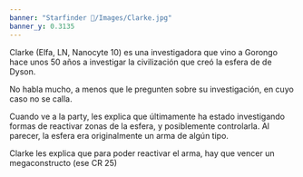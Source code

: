 ```yaml
---
banner: "Starfinder 🚀/Images/Clarke.jpg"
banner_y: 0.3135
---
```



Clarke (Elfa, LN, Nanocyte 10) es una investigadora que vino a Gorongo hace unos 50 años a investigar la civilización que creó la esfera de de Dyson. 

No habla mucho, a menos que le pregunten sobre su investigación, en cuyo caso no se calla. 

Cuando ve a la party, les explica que últimamente ha estado investigando formas de reactivar zonas de la esfera, y posiblemente controlarla. Al parecer, la esfera era originalmente un arma de algún tipo.

Clarke les explica que para poder reactivar el arma, hay que vencer un megaconstructo (ese CR 25)